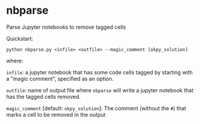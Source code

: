 # nbparse
Parse Jupyter notebooks to remove tagged cells

Quickstart:

```
python nbparse.py <infile> <outfile> --magic_comment [okpy_solution]
```

where:

`infile`: a jupyter notebook that has some code cells tagged by starting
with a "magic comment", specified as an option.

`outfile`: name of output file where `nbparse` will write a jupyter
notebook that has the tagged cells removed.

`magic_comment` [default: `okpy_solution`]: The comment (without the
`#`) that marks a cell to be removed in the output

